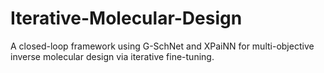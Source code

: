# Iterative-Molecular-Design
A closed-loop framework using G-SchNet and XPaiNN for multi-objective inverse molecular design via iterative fine-tuning.
